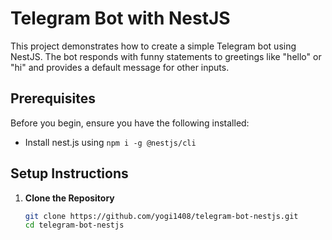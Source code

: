 # Telegram Bot with NestJS

This project demonstrates how to create a simple Telegram bot using NestJS. The bot responds with funny statements to greetings like "hello" or "hi" and provides a default message for other inputs.

## Prerequisites

Before you begin, ensure you have the following installed:

- Install nest.js using `npm i -g @nestjs/cli`

## Setup Instructions

1. **Clone the Repository**

   ```bash
   git clone https://github.com/yogi1408/telegram-bot-nestjs.git
   cd telegram-bot-nestjs
